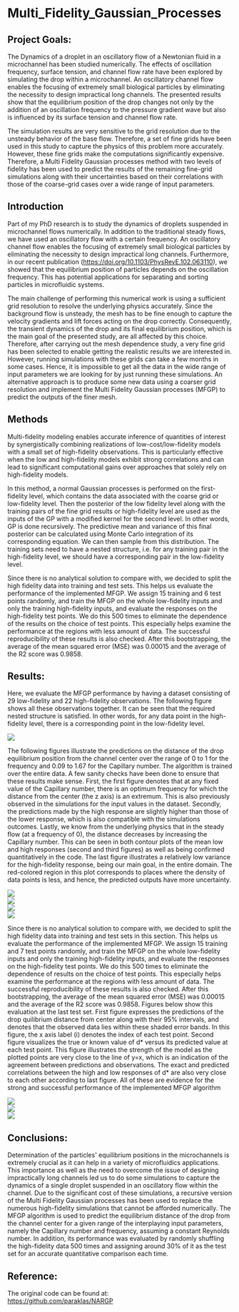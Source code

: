 # Multi_Fidelity_Gaussian_Processes
## Project Goals:
The Dynamics of a droplet in an oscillatory flow of a Newtonian fluid in a microchannel has been studied numerically. The effects of oscillation frequency, surface tension, and channel flow rate have been explored by simulating the drop within a microchannel. An oscillatory channel flow enables the focusing of extremely small biological particles by eliminating the necessity to design impractical long channels. The presented results show that the equilibrium position of the drop changes not only by the addition of an oscillation frequency to the pressure gradient wave but also is influenced by its surface tension and channel flow rate. <br>

The simulation results are very sensitive to the grid resolution due to the unsteady behavior of the base flow. Therefore, a set of fine grids have been used in this study to capture the physics of this problem more accurately. However, these fine grids make the computations significantly expensive. Therefore, a Multi Fidelity Gaussian processes method with two levels of fidelity has been used to predict the results of the remaining fine-grid simulations along with their uncertainties based on their correlations with those of the coarse-grid cases over a wide range of input parameters. 

## Introduction
Part of my PhD research is to study the dynamics of droplets suspended in microchannel flows numerically. In addition to the traditional steady flows, we have used an oscillatory flow with a certain frequency. An oscillatory channel flow enables the focusing of extremely small biological particles by eliminating the necessity to design impractical long channels. Furthermore, in our recent publication (https://doi.org/10.1103/PhysRevE.102.063110), we showed that the equilibrium position of particles depends on the oscillation frequency. This has potential applications for separating and sorting particles in microfluidic systems. <br>

The main challenge of performing this numerical work is using a sufficient grid resolution to resolve the underlying physics accurately. Since the background flow is unsteady, the mesh has to be fine enough to capture the velocity gradients and lift forces acting on the drop correctly. Consequently, the transient dynamics of the drop and its final equilibrium position, which is the main goal of the presented study, are all affected by this choice. Therefore, after carrying out the mesh dependence study, a very fine grid has been selected to enable getting the realistic results we are interested in. However, running simulations with these grids can take a few months in some cases. Hence, it is impossible to get all the data in the wide range of input parameters we are looking for by just running these simulations. An alternative approach is to produce some new data using a coarser grid resolution and implement the Multi Fidelity Gaussian processes (MFGP) to predict the outputs of the finer mesh.


## Methods
Multi-fidelity modeling enables accurate inference of quantities of interest by synergistically combining realizations of low-cost/low-fidelity models with a small set of high-fidelity observations. This is particularly effective when the low and high-fidelity models exhibit strong correlations and can lead to significant computational gains over approaches that solely rely on high-fidelity models. <br>

In this method, a normal Gaussian processes is performed on the first-fidelity level, which contains the data associated with the coarse grid or low-fidelity level. Then the posterior of the low fidelity level along with the training pairs of the fine grid results or high-fidelity level are used as the inputs of the GP with a modified kernel for the second level. In other words, GP is done recursively. The predictive mean and variance of this final posterior can be calculated using Monte Carlo integration of its corresponding equation. We can then sample from this distribution. The training sets need to have a nested structure, i.e. for any training pair in the high-fidelity level, we should have a corresponding pair in the low-fidelity level. <br>

Since there is no analytical solution to compare with, we decided to split the high fidelity data into training and test sets. This helps us evaluate the performance of the implemented MFGP. We assign 15 training and 6 test points randomly, and train the MFGP on the whole low-fidelity inputs and only the training high-fidelity inputs, and evaluate the responses on the high-fidelity test points. We do this 500 times to eliminate the dependence of the results on the choice of test points. This especially helps examine the performance at the regions with less amount of data. The successful reproducibility of these results is also checked. After this bootstrapping, the average of the mean squared error (MSE) was 0.00015 and the average of the R2 score was 0.9858.


## Results:
Here, we evaluate the MFGP performance by having a dataset consisting of 29 low-fidelity and 22 high-fidelity observations. The following figure shows all these observations together. It can be seen that the required nested structure is satisfied. In other words, for any data point in the high-fidelity level, there is a corresponding point in the low-fidelity level. <br>

<img src="https://github.com/alilafzi/Multi_Fidelity_Gaussian_Processes/blob/main/images/observations.png"> <br>

The following figures illustrate the predictions on the distance of the drop equilibrium position from the channel center over the range of 0 to 1 for the frequency and 0.09 to 1.67 for the Capillary number. The algorithm is trained over the entire data. A few sanity checks have been done to ensure that these results make sense. First, the first figure denotes that at any fixed value of the Capillary number, there is an optimum frequency for which the distance from the center (the z axis) is an extremum. This is also previously observed in the simulations for the input values in the dataset. Secondly, the predictions made by the high response are slightly higher than those of the lower response, which is also compatible with the simulations outcomes. Lastly, we know from the underlying physics that in the steady flow (at a frequency of 0), the distance decreases by increasing the Capillary number. This can be seen in both contour plots of the mean low and high responses (second and third figures) as well as being confirmed quantitatively in the code. The last figure illustrates a relatively low variance for the high-fidelity response, being our main goal, in the entire domain. The red-colored region in this plot corresponds to places where the density of data points is less, and hence, the predicted outputs have more uncertainty. <br>

<img src="https://github.com/alilafzi/Multi_Fidelity_Gaussian_Processes/blob/main/images/surface_plot.png"> <br>
<img src="https://github.com/alilafzi/Multi_Fidelity_Gaussian_Processes/blob/main/images/mean_low_response.png"> <br>
<img src="https://github.com/alilafzi/Multi_Fidelity_Gaussian_Processes/blob/main/images/mean_high_response.png"> <br>
<img src="https://github.com/alilafzi/Multi_Fidelity_Gaussian_Processes/blob/main/images/variance_high_fidelity.png"> <br>

Since there is no analytical solution to compare with, we decided to split the high fidelity data into training and test sets in this section. This helps us evaluate the performance of the implemented MFGP. We assign 15 training and 7 test points randomly, and train the MFGP on the whole low-fidelity inputs and only the training high-fidelity inputs, and evaluate the responses on the high-fidelity test points. We do this 500 times to eliminate the dependence of results on the choice of test points. This especially helps examine the performance at the regions with less amount of data. The successful reproducibility of these results is also checked. After this bootstrapping, the average of the mean squared error (MSE) was 0.00015 and the average of the R2 score was 0.9858. Figures below show this evaluation at the last test set. First figure expresses the predictions of the drop quilibrium distance from center along with their 95% intervals, and denotes that the observed data lies within these shaded error bands. In this figure, the x axis label (i) denotes the index of each test point. Second figure visualizes the true or known value of d* versus its predicted value at each test point. This figure illustrates the strength of the model as the plotted points are very close to the line of y=x, which is an indication of the agreement between predictions and observations. The exact and predicted correlations between the high and low responses of d* are also very close to each other according to last figure. All of these are evidence for the strong and successful performance of the implemented MFGP algorithm

<img src="https://github.com/alilafzi/Multi_Fidelity_Gaussian_Processes/blob/main/images/prediction_and_observations.png"> <br>
<img src="https://github.com/alilafzi/Multi_Fidelity_Gaussian_Processes/blob/main/images/prediction_vs_observations.png"> <br>
<img src="https://github.com/alilafzi/Multi_Fidelity_Gaussian_Processes/blob/main/images/correlations.png"> <br>
## Conclusions:
Determination of the particles' equilibrium positions in the microchannels is extremely crucial as it can help in a variety of microfluidics applications. This importance as well as the need to overcome the issue of designing impractically long channels led us to do some simulations to capture the dynamics of a single droplet suspended in an oscillatory flow within the channel. Due to the significant cost of these simulations, a recursive version of the Multi Fidelity Gaussian processes has been used to replace the numerous high-fidelity simulations that cannot be afforded numerically. The MFGP algorithm is used to predict the equilibrium distance of the drop from the channel center for a given range of the interplaying input parameters, namely the Capillary number and frequency, assuming a constant Reynolds number. In addition, its performance was evaluated by randomly shuffling the high-fidelity data 500 times and assigning around 30% of it as the test set for an accurate quantitative comparison each time. 

## Reference:
The original code can be found at: <br>
https://github.com/paraklas/NARGP
